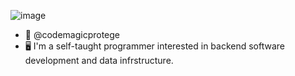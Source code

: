 ![image](https://user-images.githubusercontent.com/65047455/149829769-0549926e-720b-4570-9cf0-10359990207a.png)
- 👋 @codemagicprotege
- 🖥️ I'm a self-taught programmer interested in backend software development and data infrstructure.
